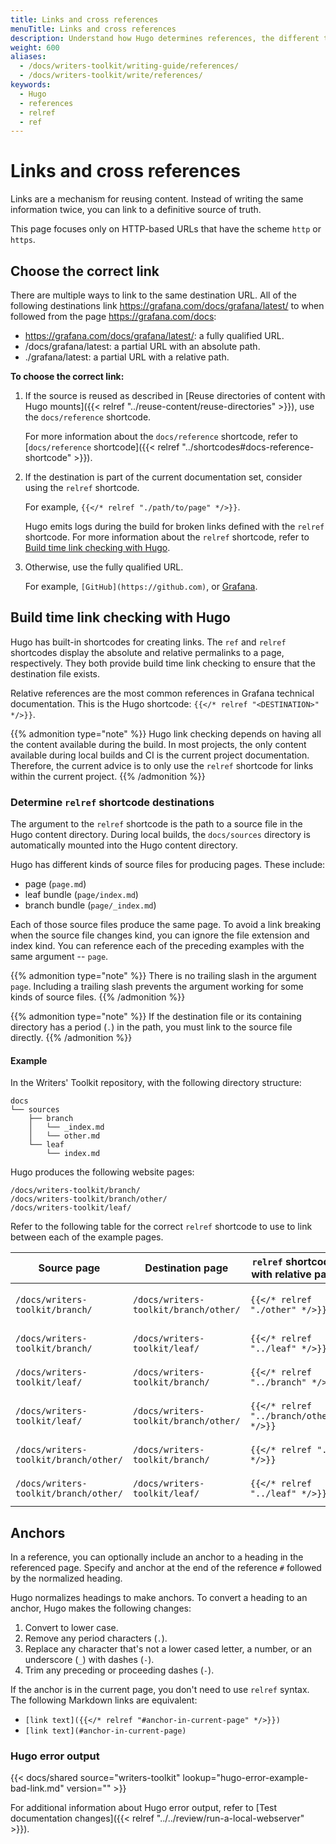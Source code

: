 ```yaml
---
title: Links and cross references
menuTitle: Links and cross references
description: Understand how Hugo determines references, the different types of references, and how to use them.
weight: 600
aliases:
  - /docs/writers-toolkit/writing-guide/references/
  - /docs/writers-toolkit/write/references/
keywords:
  - Hugo
  - references
  - relref
  - ref
---
```


# Links and cross references

Links are a mechanism for reusing content.
Instead of writing the same information twice, you can link to a definitive source of truth.

This page focuses only on HTTP-based URLs that have the scheme `http` or `https`.

## Choose the correct link

There are multiple ways to link to the same destination URL.
All of the following destinations link https://grafana.com/docs/grafana/latest/ to when followed from the page https://grafana.com/docs:

- https://grafana.com/docs/grafana/latest/: a fully qualified URL.
- /docs/grafana/latest: a partial URL with an absolute path.
- ./grafana/latest: a partial URL with a relative path.

**To choose the correct link:**

1. If the source is reused as described in [Reuse directories of content with Hugo mounts]({{< relref "../reuse-content/reuse-directories" >}}), use the `docs/reference` shortcode.

   For more information about the `docs/reference` shortcode, refer to [`docs/reference` shortcode]({{< relref "../shortcodes#docs-reference-shortcode" >}}).

1. If the destination is part of the current documentation set, consider using the `relref` shortcode.

   For example, `{{</* relref "./path/to/page" */>}}`.

   Hugo emits logs during the build for broken links defined with the `relref` shortcode.
   For more information about the `relref` shortcode, refer to [Build time link checking with Hugo](#build-time-link-checking-with-hugo).

1. Otherwise, use the fully qualified URL.

   For example, `[GitHub](https://github.com)`, or [Grafana](https://grafana.com/docs/grafana/latest/).

## Build time link checking with Hugo

Hugo has built-in shortcodes for creating links.
The `ref` and `relref` shortcodes display the absolute and relative permalinks to a page, respectively.
They both provide build time link checking to ensure that the destination file exists.

Relative references are the most common references in Grafana technical documentation.
This is the Hugo shortcode: `{{</* relref "<DESTINATION>" */>}}`.

{{% admonition type="note" %}}
Hugo link checking depends on having all the content available during the build.
In most projects, the only content available during local builds and CI is the current project documentation.
Therefore, the current advice is to only use the `relref` shortcode for links within the current project.
{{% /admonition %}}

### Determine `relref` shortcode destinations

The argument to the `relref` shortcode is the path to a source file in the Hugo content directory.
During local builds, the `docs/sources` directory is automatically mounted into the Hugo content directory.

Hugo has different kinds of source files for producing pages.
These include:

- page (`page.md`)
- leaf bundle (`page/index.md`)
- branch bundle (`page/_index.md`)

Each of those source files produce the same page.
To avoid a link breaking when the source file changes kind, you can ignore the file extension and index kind.
You can reference each of the preceding examples with the same argument -- `page`.

{{% admonition type="note" %}}
There is no trailing slash in the argument `page`.
Including a trailing slash prevents the argument working for some kinds of source files.
{{% /admonition %}}

{{% admonition type="note" %}}
If the destination file or its containing directory has a period (`.`) in the path, you must link to the source file directly.
{{% /admonition %}}

#### Example

In the Writers' Toolkit repository, with the following directory structure:

```
docs
└── sources
    ├── branch
    │   └── _index.md
    │   └── other.md
    └── leaf
        └── index.md
```

Hugo produces the following website pages:

```
/docs/writers-toolkit/branch/
/docs/writers-toolkit/branch/other/
/docs/writers-toolkit/leaf/
```

Refer to the following table for the correct `relref` shortcode to use to link between each of the example pages.

| Source page                           | Destination page                      | `relref` shortcode with relative path  | `relref` shortcode with absolute path                     |
| ------------------------------------- | ------------------------------------- | -------------------------------------- | --------------------------------------------------------- |
| `/docs/writers-toolkit/branch/`       | `/docs/writers-toolkit/branch/other/` | `{{</* relref "./other" */>}}`         | `{{</* relref "/docs/writers-toolkit/branch/other" */>}}` |
| `/docs/writers-toolkit/branch/`       | `/docs/writers-toolkit/leaf/`         | `{{</* relref "../leaf" */>}}`         | `{{</* relref "/docs/writers-toolkit/leaf" */>}}`         |
| `/docs/writers-toolkit/leaf/`         | `/docs/writers-toolkit/branch/`       | `{{</* relref "../branch" */>}}`       | `{{</* relref "/docs/writers-toolkit/branch" */>}}`       |
| `/docs/writers-toolkit/leaf/`         | `/docs/writers-toolkit/branch/other/` | `{{</* relref "../branch/other" */>}}` | `{{</* relref "/docs/writers-toolkit/branch/other" */>}}` |
| `/docs/writers-toolkit/branch/other/` | `/docs/writers-toolkit/branch/`       | `{{</* relref "." */>}}`               | `{{</* relref "/docs/writers-toolkit/branch" */>}}`       |
| `/docs/writers-toolkit/branch/other/` | `/docs/writers-toolkit/leaf/`         | `{{</* relref "../leaf" */>}}`         | `{{</* relref "/docs/writers-toolkit/leaf" */>}}`         |

## Anchors

In a reference, you can optionally include an anchor to a heading in the referenced page.
Specify and anchor at the end of the reference `#` followed by the normalized heading.

Hugo normalizes headings to make anchors.
To convert a heading to an anchor, Hugo makes the following changes:

1. Convert to lower case.
1. Remove any period characters (`.`).
1. Replace any character that's not a lower cased letter, a number, or an underscore (`_`) with dashes (`-`).
1. Trim any preceding or proceeding dashes (`-`).

If the anchor is in the current page, you don't need to use `relref` syntax.
The following Markdown links are equivalent:

- `[link text]({{</* relref "#anchor-in-current-page" */>}})`
- `[link text](#anchor-in-current-page)`

### Hugo error output

<!-- The output example is also used in review/run-a-local-webserver. -->

{{< docs/shared source="writers-toolkit" lookup="hugo-error-example-bad-link.md" version="" >}}

For additional information about Hugo error output, refer to [Test documentation changes]({{< relref "../../review/run-a-local-webserver" >}}).
